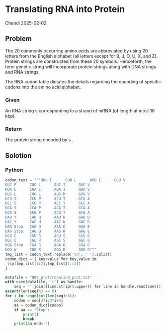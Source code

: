 # Translating RNA into Protein

Chendl 2025-02-02

## Problem

The 20 commonly occurring amino acids are abbreviated by using 20 letters from the English alphabet (all letters except for B, J, O, U, X, and Z). Protein strings are constructed from these 20 symbols. Henceforth, the term genetic string will incorporate protein strings along with DNA strings and RNA strings.

The RNA codon table dictates the details regarding the encoding of specific codons into the amino acid alphabet.

### Given

An RNA string s
 corresponding to a strand of mRNA (of length at most 10 kbp).

### Return

The protein string encoded by s
.

## Solotion

### Python

``` python
codon_text = """UUU F      CUU L      AUU I      GUU V
UUC F      CUC L      AUC I      GUC V
UUA L      CUA L      AUA I      GUA V
UUG L      CUG L      AUG M      GUG V
UCU S      CCU P      ACU T      GCU A
UCC S      CCC P      ACC T      GCC A
UCA S      CCA P      ACA T      GCA A
UCG S      CCG P      ACG T      GCG A
UAU Y      CAU H      AAU N      GAU D
UAC Y      CAC H      AAC N      GAC D
UAA Stop   CAA Q      AAA K      GAA E
UAG Stop   CAG Q      AAG K      GAG E
UGU C      CGU R      AGU S      GGU G
UGC C      CGC R      AGC S      GGC G
UGA Stop   CGA R      AGA R      GGA G
UGG W      CGG R      AGG R      GGG G"""
tmp_list = codon_text.replace('\n', ' ').split()
codon_dict = { key:value for key,value in
 zip(tmp_list[::2],tmp_list[1::2])
}

datafile = "008_prot/rosalind_prot.txt"
with open(datafile, 'r') as handle:
	seq = ''.join([line.strip().upper() for line in handle.readlines()])
assert(len(seq)%3 == 0)
for i in range(int(len(seq)/3)):
	codon = seq[3*i:3*i+3]
	aa = codon_dict[codon]
	if aa == "Stop":
		print()
		break
	print(aa,end='')
```
